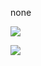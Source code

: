 none

<img src="https://img.shields.io/badge/007396?Java-orange"></a>

<img src="https://img.shields.io/badge/Python-3766AB?style=flat-square&logo=Python&logoColor=white"/></a>
